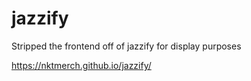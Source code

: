 # jazzify
Stripped the frontend off of jazzify for display purposes

https://nktmerch.github.io/jazzify/
